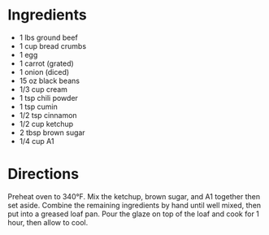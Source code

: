 # Ingredients #

* 1 lbs ground beef
* 1 cup bread crumbs
* 1 egg
* 1 carrot (grated)
* 1 onion (diced)
* 15 oz black beans
* 1/3 cup cream
* 1 tsp chili powder
* 1 tsp cumin
* 1/2 tsp cinnamon
* 1/2 cup ketchup
* 2 tbsp brown sugar
* 1/4 cup A1

# Directions #

Preheat oven to 340°F. Mix the ketchup, brown sugar, and A1 together then set
aside. Combine the remaining ingredients by hand until well mixed, then put
into a greased loaf pan. Pour the glaze on top of the loaf and cook for 1 hour,
then allow to cool.
